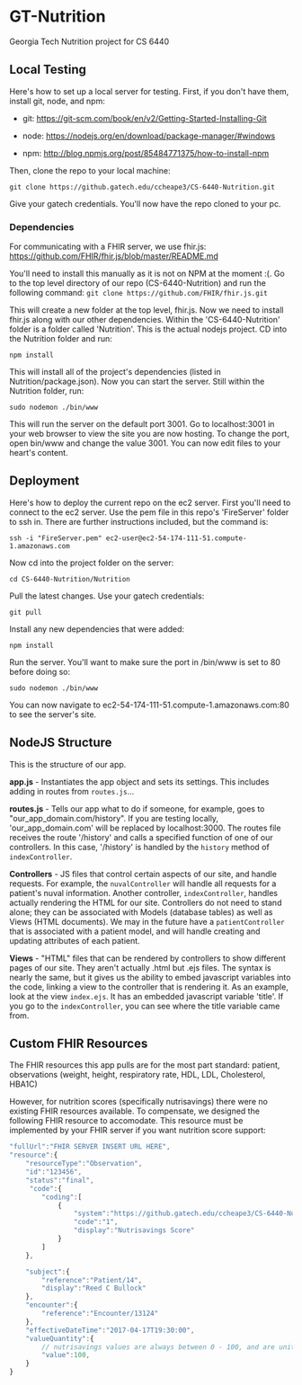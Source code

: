 # GT-Nutrition
Georgia Tech Nutrition project for CS 6440

## Local Testing

Here's how to set up a local server for testing.
First, if you don't have them, install git, node, and npm:

- git: https://git-scm.com/book/en/v2/Getting-Started-Installing-Git

- node: https://nodejs.org/en/download/package-manager/#windows

- npm: http://blog.npmjs.org/post/85484771375/how-to-install-npm

Then, clone the repo to your local machine:

`git clone https://github.gatech.edu/ccheape3/CS-6440-Nutrition.git`

Give your gatech credentials. You'll now have the repo cloned to your pc.

### Dependencies

For communicating with a FHIR server, we use fhir.js: https://github.com/FHIR/fhir.js/blob/master/README.md

You'll need to install this manually as it is not on NPM at the moment :(. Go to the top level directory of our repo (CS-6440-Nutrition) and run the following command: `git clone https://github.com/FHIR/fhir.js.git`

This will create a new folder at the top level, fhir.js. Now we need to install fhir.js along with our other dependencies. Within the 'CS-6440-Nutrition' folder is a folder called 'Nutrition'. This is the actual nodejs project. CD into the Nutrition folder and run:

`npm install`

This will install all of the project's dependencies (listed in Nutrition/package.json). Now you can start the server. Still within the Nutrition folder, run:

`sudo nodemon ./bin/www`

This will run the server on the default port 3001. Go to localhost:3001 in your web browser to view the site you are now hosting. To change the port, open bin/www and change the value 3001. You can now edit files to your heart's content.

## Deployment

Here's how to deploy the current repo on the ec2 server. First you'll need to connect to the ec2 server. Use the pem file in this repo's 'FireServer' folder to ssh in. There are further instructions included, but the command is:

`ssh -i "FireServer.pem" ec2-user@ec2-54-174-111-51.compute-1.amazonaws.com`

Now cd into the project folder on the server:

`cd CS-6440-Nutrition/Nutrition`

Pull the latest changes. Use your gatech credentials:

`git pull`

Install any new dependencies that were added:

`npm install`

Run the server. You'll want to make sure the port in /bin/www is set to 80 before doing so:

`sudo nodemon ./bin/www`

You can now navigate to ec2-54-174-111-51.compute-1.amazonaws.com:80 to see the server's site.

## NodeJS Structure

This is the structure of our app.

**app.js** - Instantiates the app object and sets its settings. This includes adding in routes from `routes.js`...

**routes.js** - Tells our app what to do if someone, for example, goes to "our_app_domain.com/history". If you are testing locally, 'our_app_domain.com' will be replaced by localhost:3000. The routes file receives the route '/history' and calls a specified function of one of our controllers. In this case, '/history' is handled by the `history` method of `indexController`.

**Controllers** - JS files that control certain aspects of our site, and handle requests. For example, the `nuvalController` will handle all requests for a patient's nuval information. Another controller, `indexController`, handles actually rendering the HTML for our site. Controllers do not need to stand alone; they can be associated with Models (database tables) as well as Views (HTML documents). We may in the future have a `patientController` that is associated with a patient model, and will handle creating and updating attributes of each patient. 

**Views** - "HTML" files that can be rendered by controllers to show different pages of our site. They aren't actually .html but .ejs files. The syntax is nearly the same, but it gives us the ability to embed javascript variables into the code, linking a view to the controller that is rendering it. As an example, look at the view `index.ejs`. It has an embedded javascript variable 'title'. If you go to the `indexController`, you can see where the title variable came from.

## Custom FHIR Resources

The FHIR resources this app pulls are for the most part standard: patient, observations (weight, height, respiratory rate, HDL, LDL, Cholesterol, HBA1C)

However, for nutrition scores (specifically nutrisavings) there were no existing FHIR resources available. To compensate, we designed the following FHIR resource to accomodate. This resource must be implemented by your FHIR server if you want nutrition score support:

```javascript
"fullUrl":"FHIR SERVER INSERT URL HERE",
"resource":{
    "resourceType":"Observation",
    "id":"123456",
    "status":"final",
     "code":{
        "coding":[
            {
                "system":"https://github.gatech.edu/ccheape3/CS-6440-Nutrition",
                "code":"1",
                "display":"Nutrisavings Score"
            }
        ]
    },

    "subject":{
        "reference":"Patient/14",
        "display":"Reed C Bullock"
    },
    "encounter":{
        "reference":"Encounter/13124"
    },
    "effectiveDateTime":"2017-04-17T19:30:00",
    "valueQuantity":{
        // nutrisavings values are always between 0 - 100, and are unitless scores.
        "value":100,
    }
}
```
